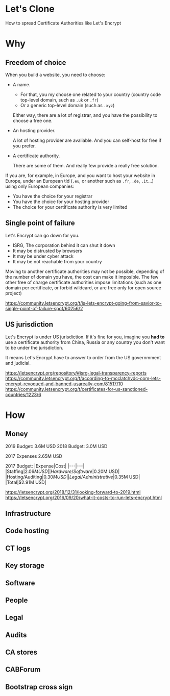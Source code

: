 # Let's Clone

How to spread Certificate Authorities like Let's Encrypt

# Why

## Freedom of choice

When you build a website, you need to choose:

- A name.
  - For that, you my choose one related to your country (country code top-level domain, such as `.uk` or `.fr`)
  - Or a generic top-level domain (such as `.xyz`)
  
  Either way, there are a lot of registrar, and you have the possibility to choose a free one.
  
- An hosting provider.

  A lot of hosting provider are avaliable. And you can self-host for free if you prefer.

- A certificate authority.

  There are some of them. And really few provide a really free solution.

If you are, for example, in Europe, and you want to host your website in Europe, under an European tld (`.eu`, or another such as `.fr`, `.de`, `.it`...) using only European companies:

  - You have the choice for your registrar
  - You have the choice for your hosting provider
  - The choice for your certificate authority is very limited


## Single point of failure

Let's Encrypt can go down for you.

- ISRG, The corporation behind it can shut it down
- It may be distrusted by browsers
- It may be under cyber attack
- It may be not reachable from your country

Moving to another certificate authorities may not be possible, depending of the number of domain you have, the cost can make it imposible. The few other free of charge certificate authorities impose limitations (such as one domain per certificate, or forbid wildcard, or are free only for open source project)

https://community.letsencrypt.org/t/is-lets-encrypt-going-from-savior-to-single-point-of-failure-spof/60256/2

## US jurisdiction

Let's Encrypt is under US jurisdiction. If it's fine for you, imagine you **had to** use a certificate authority from China, Russia or any country you don't want to be under the jurisdiction.

It means Let's Encrypt have to answer to order from the US governmment and judicial.

https://letsencrypt.org/repository/#isrg-legal-transparency-reports
https://community.letsencrypt.org/t/according-to-mcclatchydc-com-lets-encrypt-revoqued-and-banned-usareally-com/81517/10
https://community.letsencrypt.org/t/certificates-for-us-sanctioned-countries/1223/6

# How

## Money

2019 Budget: 3.6M USD
2018 Budget: 3.0M USD

2017 Expenses 2.65M USD
 
2017 Budget:
|Expense|Cost|
|---|---|
|Staffing|$2.06M USD|
|Hardware/Software|$0.20M USD|
|Hosting/Auditing|$0.30M USD|
|Legal/Administrative|$0.35M USD|
|Total|$2.91M USD|

https://letsencrypt.org/2018/12/31/looking-forward-to-2019.html
https://letsencrypt.org/2016/09/20/what-it-costs-to-run-lets-encrypt.html

## Infrastructure
## Code hosting
## CT logs
## Key storage
## Software
## People
## Legal
## Audits
## CA stores
## CABForum
## Bootstrap cross sign
